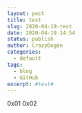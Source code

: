```yaml
---
layout: post
title: test
slug: 2020-04-19-test
date: 2020-04-19 14:54
status: publish
author: CrazyDogen
categories: 
  - default
tags: 
  - blog
  - GitHub
excerpt: #test#
---
```

0x01
0x02
